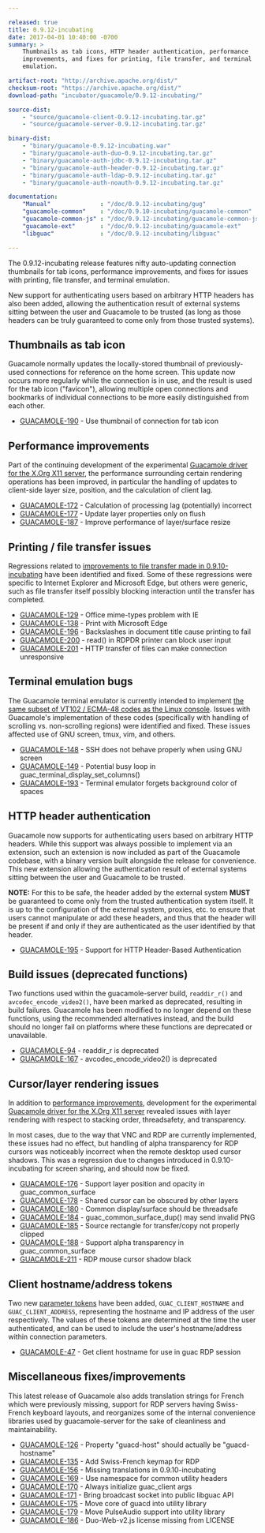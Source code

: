 ```yaml
---

released: true
title: 0.9.12-incubating
date: 2017-04-01 10:40:00 -0700
summary: >
    Thumbnails as tab icons, HTTP header authentication, performance
    improvements, and fixes for printing, file transfer, and terminal
    emulation.

artifact-root: "http://archive.apache.org/dist/"
checksum-root: "https://archive.apache.org/dist/"
download-path: "incubator/guacamole/0.9.12-incubating/"

source-dist:
    - "source/guacamole-client-0.9.12-incubating.tar.gz"
    - "source/guacamole-server-0.9.12-incubating.tar.gz"

binary-dist:
    - "binary/guacamole-0.9.12-incubating.war"
    - "binary/guacamole-auth-duo-0.9.12-incubating.tar.gz"
    - "binary/guacamole-auth-jdbc-0.9.12-incubating.tar.gz"
    - "binary/guacamole-auth-header-0.9.12-incubating.tar.gz"
    - "binary/guacamole-auth-ldap-0.9.12-incubating.tar.gz"
    - "binary/guacamole-auth-noauth-0.9.12-incubating.tar.gz"

documentation:
    "Manual"              : "/doc/0.9.12-incubating/gug"
    "guacamole-common"    : "/doc/0.9.10-incubating/guacamole-common"
    "guacamole-common-js" : "/doc/0.9.12-incubating/guacamole-common-js"
    "guacamole-ext"       : "/doc/0.9.12-incubating/guacamole-ext"
    "libguac"             : "/doc/0.9.12-incubating/libguac"

---
```



The 0.9.12-incubating release features nifty auto-updating connection
thumbnails for tab icons, performance improvements, and fixes for issues with
printing, file transfer, and terminal emulation.

New support for authenticating users based on arbitrary HTTP headers has also
been added, allowing the authentication result of external systems sitting
between the user and Guacamole to be trusted (as long as those headers can be
truly guaranteed to come only from those trusted systems).


Thumbnails as tab icon
----------------------

Guacamole normally updates the locally-stored thumbnail of previously-used
connections for reference on the home screen. This update now occurs more
regularly while the connection is in use, and the result is used for the tab
icon ("favicon"), allowing multiple open connections and bookmarks of
individual connections to be more easily distinguished from each other.

 * [GUACAMOLE-190](https://issues.apache.org/jira/browse/GUACAMOLE-190) - Use thumbnail of connection for tab icon

Performance improvements
------------------------

Part of the continuing development of the experimental [Guacamole driver for
the X.Org X11 server](https://issues.apache.org/jira/browse/GUACAMOLE-168), the
performance surrounding certain rendering operations has been improved, in
particular the handling of updates to client-side layer size, position, and the
calculation of client lag.

 * [GUACAMOLE-172](https://issues.apache.org/jira/browse/GUACAMOLE-172) - Calculation of processing lag (potentially) incorrect
 * [GUACAMOLE-177](https://issues.apache.org/jira/browse/GUACAMOLE-177) - Update layer properties only on flush
 * [GUACAMOLE-187](https://issues.apache.org/jira/browse/GUACAMOLE-187) - Improve performance of layer/surface resize

Printing / file transfer issues
-------------------------------

Regressions related to [improvements to file transfer made in
0.9.10-incubating](http://guacamole.incubator.apache.org/releases/0.9.10-incubating/#streamlined-file-transfers)
have been identified and fixed. Some of these regressions were specific to
Internet Explorer and Microsoft Edge, but others were generic, such as file
transfer itself possibly blocking interaction until the transfer has completed.

 * [GUACAMOLE-129](https://issues.apache.org/jira/browse/GUACAMOLE-129) - Office mime-types problem with IE
 * [GUACAMOLE-138](https://issues.apache.org/jira/browse/GUACAMOLE-138) - Print with Microsoft Edge
 * [GUACAMOLE-196](https://issues.apache.org/jira/browse/GUACAMOLE-196) - Backslashes in document title cause printing to fail
 * [GUACAMOLE-200](https://issues.apache.org/jira/browse/GUACAMOLE-200) - read() in RDPDR printer can block user input
 * [GUACAMOLE-201](https://issues.apache.org/jira/browse/GUACAMOLE-201) - HTTP transfer of files can make connection unresponsive

Terminal emulation bugs
-----------------------

The Guacamole terminal emulator is currently intended to implement [the same
subset of VT102 / ECMA-48 codes as the Linux
console](http://man7.org/linux/man-pages/man4/console_codes.4.html). Issues
with Guacamole's implementation of these codes (specifically with handling of
scrolling vs. non-scrolling regions) were identified and fixed. These issues
affected use of GNU screen, tmux, vim, and others.

 * [GUACAMOLE-148](https://issues.apache.org/jira/browse/GUACAMOLE-148) - SSH does not behave properly when using GNU screen
 * [GUACAMOLE-149](https://issues.apache.org/jira/browse/GUACAMOLE-149) - Potential busy loop in guac_terminal_display_set_columns()
 * [GUACAMOLE-193](https://issues.apache.org/jira/browse/GUACAMOLE-193) - Terminal emulator forgets background color of spaces

HTTP header authentication
--------------------------

Guacamole now supports for authenticating users based on arbitrary HTTP
headers. While this support was always possible to implement via an extension,
such an extension is now included as part of the Guacamole codebase, with a
binary version built alongside the release for convenience. This new extension
allowing the authentication result of external systems sitting between the user
and Guacamole to be trusted.

**NOTE:** For this to be safe, the header added by the external system **MUST**
be guaranteed to come only from the trusted authentication system itself. It is
up to the configuration of the external system, proxies, etc. to ensure that
users cannot manipulate or add these headers, and thus that the header will be
present if and only if they are authenticated as the user identified by that
header.

 * [GUACAMOLE-195](https://issues.apache.org/jira/browse/GUACAMOLE-195) - Support for HTTP Header-Based Authentication

Build issues (deprecated functions)
-----------------------------------

Two functions used within the guacamole-server build, `readdir_r()` and
`avcodec_encode_video2()`, have been marked as deprecated, resulting in build
failures. Guacamole has been modified to no longer depend on these functions,
using the recommended alternatives instead, and the build should no longer fail
on platforms where these functions are deprecated or unavailable.

 * [GUACAMOLE-94](https://issues.apache.org/jira/browse/GUACAMOLE-94) - readdir_r is deprecated
 * [GUACAMOLE-167](https://issues.apache.org/jira/browse/GUACAMOLE-167) - avcodec_encode_video2() is deprecated

Cursor/layer rendering issues
-----------------------------

In addition to [performance improvements](#performance-improvements),
development for the experimental [Guacamole driver for the X.Org X11
server](https://issues.apache.org/jira/browse/GUACAMOLE-168) revealed issues
with layer rendering with respect to stacking order, threadsafety, and
transparency.

In most cases, due to the way that VNC and RDP are currently implemented, these
issues had no effect, but handling of alpha transparency for RDP cursors was
noticeably incorrect when the remote desktop used cursor shadows. This was a
regression due to changes introduced in 0.9.10-incubating for screen sharing,
and should now be fixed.

 * [GUACAMOLE-176](https://issues.apache.org/jira/browse/GUACAMOLE-176) - Support layer position and opacity in guac_common_surface
 * [GUACAMOLE-178](https://issues.apache.org/jira/browse/GUACAMOLE-178) - Shared cursor can be obscured by other layers
 * [GUACAMOLE-180](https://issues.apache.org/jira/browse/GUACAMOLE-180) - Common display/surface should be threadsafe
 * [GUACAMOLE-184](https://issues.apache.org/jira/browse/GUACAMOLE-184) - guac_common_surface_dup() may send invalid PNG
 * [GUACAMOLE-185](https://issues.apache.org/jira/browse/GUACAMOLE-185) - Source rectangle for transfer/copy not properly clipped
 * [GUACAMOLE-188](https://issues.apache.org/jira/browse/GUACAMOLE-188) - Support alpha transparency in guac_common_surface
 * [GUACAMOLE-211](https://issues.apache.org/jira/browse/GUACAMOLE-211) - RDP mouse cursor shadow black

Client hostname/address tokens
------------------------------

Two new [parameter
tokens](http://guacamole.incubator.apache.org/doc/gug/configuring-guacamole.html#parameter-tokens)
have been added, `GUAC_CLIENT_HOSTNAME` and `GUAC_CLIENT_ADDRESS`, representing
the hostname and IP address of the user respectively. The values of these
tokens are determined at the time the user authenticated, and can be used to
include the user's hostname/address within connection parameters.

 * [GUACAMOLE-47](https://issues.apache.org/jira/browse/GUACAMOLE-47) - Get client hostname for use in guac RDP session

Miscellaneous fixes/improvements
--------------------------------

This latest release of Guacamole also adds translation strings for French which
were previously missing, support for RDP servers having Swiss-French keyboard
layouts, and reorganizes some of the internal convenience libraries used by
guacamole-server for the sake of cleanliness and maintainability.

 * [GUACAMOLE-126](https://issues.apache.org/jira/browse/GUACAMOLE-126) - Property "guacd-host" should actually be "guacd-hostname"
 * [GUACAMOLE-135](https://issues.apache.org/jira/browse/GUACAMOLE-135) - Add Swiss-French keymap for RDP
 * [GUACAMOLE-156](https://issues.apache.org/jira/browse/GUACAMOLE-156) - Missing translations in 0.9.10-incubating
 * [GUACAMOLE-169](https://issues.apache.org/jira/browse/GUACAMOLE-169) - Use namespace for common utility headers
 * [GUACAMOLE-170](https://issues.apache.org/jira/browse/GUACAMOLE-170) - Always initialize guac_client args
 * [GUACAMOLE-171](https://issues.apache.org/jira/browse/GUACAMOLE-171) - Bring broadcast socket into public libguac API
 * [GUACAMOLE-175](https://issues.apache.org/jira/browse/GUACAMOLE-175) - Move core of guacd into utility library
 * [GUACAMOLE-179](https://issues.apache.org/jira/browse/GUACAMOLE-179) - Move PulseAudio support into utility library
 * [GUACAMOLE-186](https://issues.apache.org/jira/browse/GUACAMOLE-186) - Duo-Web-v2.js license missing from LICENSE

